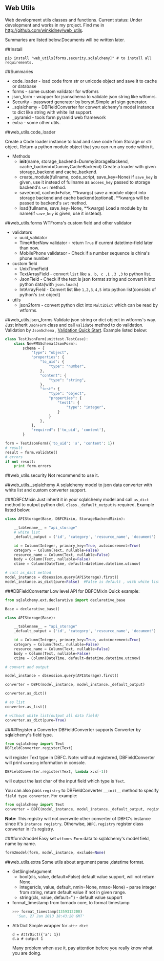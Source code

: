 Web Utils
------------

Web development utils classes and functions.
Current status: Under development and works in my project.
Find me in http://github.com/winkidney/web_utils.

Summaries are listed below.Documents will be written later.

##Install
```
pip install "web_utils[forms,security,sqlalchemy]" # to install all requirements.
```

##Summaries

+ code_loader - load code from str or unicode object and save it to cache or database
+ forms - some custom validator for wtfomrs
+ json_form - wrapper for jsonschema to validate json string like wtfomrs.
+ Security - password generator by bcrypt.Simple url sign generator.
+ _sqlalchemy - DBFieldConverter for convert alchemy's model instance to dict like string with white list support.
+ _pyramid - tools form pyramid web framework
+ extra - some other utils.


##web_utils.code_loader

Create a Code loader instance to load and save code from Storage or str object.
Return a python module object that you can run any code within it.

+ Methods
  + __init__(name, storage_backend=DummyStorageBackend, cache_backend=DummyCacheBackend)
    Create a loader with given storage_backend and cache_backend.
  + create_module(fullname, code_script, save_key=None)
    if `save_key` is given, use it instead of fullname as `accees_key` passed to storage backend's `set` method.
  + save(mod, cached=False, **kwargs)
    save a module object into storage backend and cache backend(optional).
    **kwargs will be passed to backend's `set` method.
  + load(fullname, save_key=None, **kwargs)
    Load a module by its name(if `save_key` is given, use it instead).

##web_utils.forms
WTFroms's custom field and other validator

+ validators
  + uuid_validator
  + TimeAfterNow  validator - return `True` if current datetime-field later than now.
  + MobilePhone validataor - Check if a number sequence is china's phone number
+ custom field
  + UnixTimeField
  + TextArrayField - convert `list` like `a, b, c ,1 ,3 ,3` to python list.
  + JsonField - Check if the text is json format string and convert it into python data(with `json.loads`)
  + IntArrayField - Convert list like `1,2,3,4,5` into python list(consists of python's `int` object)
+ utils
  + json2form - convert python dict into `MultiDict` which can be read by wtforms.

##web_utils.json_forms
Validate json string or dict object in wtforms's way.
Just inherit `JsonForm` class and call `validate` method to do validation.
Validation by `JsonSchema` , [Validation Quick Start](http://json-schema.org/latest/json-schema-validation.html).
Example listed below:
```python
class TestJsonForm(unittest.TestCase):
    class NewPMSSchema(JsonForm):
        schema = {
            "type": "object",
            "properties": {
                "to_uid": {
                    "type": "number",
                },
                "content": {
                    "type": "string",
                },
                "test": {
                    "type": "object",
                    "properties": {
                        "test1": {
                            "type": "integer",
                        }
                    }
                },
            },
            "required": ['to_uid', 'content'],
        }

form = TestJsonForm({'to_uid': 'a', 'content': 1})
# result
result = form.validate()
# errors
if not result:
    print form.errors
```

##web_utils.security
Not recommend to use it.

##web_utils._sqlalchemy
A sqlalchemy model to json data converter with white list and custom converter support.

###DBFCMixin
Just inherit it in your sqlalchemy model and call `as_dict` method to output python dict.
`class._default_output` is required.
Example listed below:

```python
class APIStorage(Base, DBFCMixin, StorageBackendMixin):

    __tablename__ = "api_storage"
    # white list
    _default_output = ('id', 'category', 'resource_name', 'document')

    id = Column(Integer, primary_key=True, autoincrement=True)
    category = Column(Text, nullable=False)
    resource_name = Column(Text, nullable=False)
    body = Column(Text, nullable=False)
    ctime = Column(DateTime, default=datetime.datetime.utcnow)

# call as_dict method
model_instance = dbsession.query(APIStorage).first()
model_instance.as_dict(pure=False)  #False is default , with white list support.

```

###DBFieldConverter
Low level API for DBFCMixin
Quick example:

```python
from sqlalchemy.ext.declarative import declarative_base

Base = declarative_base()

class APIStorage(Base):

    __tablename__ = "api_storage"
    _default_output = ('id', 'category', 'resource_name', 'document')

    id = Column(Integer, primary_key=True, autoincrement=True)
    category = Column(Text, nullable=False)
    resource_name = Column(Text, nullable=False)
    body = Column(Text, nullable=False)
    ctime = Column(DateTime, default=datetime.datetime.utcnow)

# convert and output

model_instance = dbsession.query(APIStorage).first()

converter = DBFC(model_instance, model_instance._default_output)

converter.as_dict()

# as list
converter.as_list()

# without white list(output all data field)
converter.as_dict(pure=True)
```

####Register a Converter
DBFieldConverter supports Converter by sqlalchemy's field type.
```python
from sqlalchemy import Text
DBFieldConverter.register(Text)
```
will register Text type in DBFC.
  Note: without registered, DBFieldConverter will print `warning` information in console.

```python
DBFieldConverter.register(Text, lambda x:x[-1])
```
will output the last char of the input field which type is `Text`.

You can also pass `registry` to DBFieldConverter `__init__` method to specify `field type converter`.
For example:
```python
from sqlalchemy import Text
converter = DBFC(model_instance, model_instance._default_output, registry={Text: lambda x: x[-1]})
```
**Note:**  This registry will not overwrite other converter of DBFC's instance since it's `instance registry`.
Otherwise, `DBFC.registry` register class converter in it's registry.

###form2model
Easy set `wtfomrs` `Form` data to sqlalchemy's model field, name by name.

```python
form2model(form, model_instance, exclude=None)
```


##web_utils.extra
Some utils about argument parse ,datetime format.
+ GetSingleArgument
  + bool(cls, value, default=False) default value support, will not return None.
  + integer(cls, value, default, nmin=None, nmax=None) - parse integer from string, return default value if not in given range.
  + string(cls, value, default='') - default value support
+ format_timestamp
  from tornado core, to format timestamp
  ```python
  >>> format_timestamp(1359312200)
    'Sun, 27 Jan 2013 18:43:20 GMT'
  ```
+ AttrDict
  Simple wrapper for `attr dict`
  ```
  d = AttrDict({'a': 1})
  d.a # output 1
  ```
  Many problem when use it, pay attention before you really know what you are doing.

